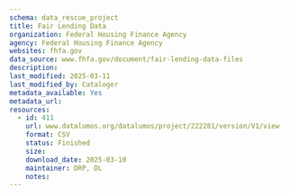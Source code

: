 ```yaml
---
schema: data_rescue_project 
title: Fair Lending Data
organization: Federal Housing Finance Agency
agency: Federal Housing Finance Agency
websites: fhfa.gov
data_source: www.fhfa.gov/document/fair-lending-data-files
description: 
last_modified: 2025-03-11
last_modified_by: Cataloger
metadata_available: Yes
metadata_url: 
resources:
  - id: 411
    url: www.datalumos.org/datalumos/project/222281/version/V1/view
    format: CSV
    status: Finished
    size: 
    download_date: 2025-03-10
    maintainer: DRP, DL
    notes: 
---
```

